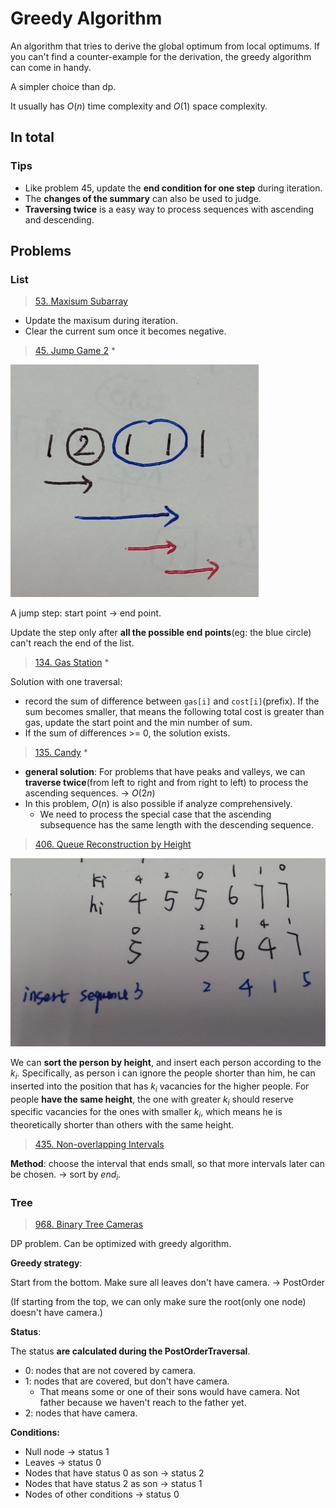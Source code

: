 # Greedy Algorithm

An algorithm that tries to derive the global optimum from local optimums. If you can't find a counter-example for the derivation, the greedy algorithm can come in handy. 

A simpler choice than dp. 

It usually has $O(n)$ time complexity and $O(1)$ space complexity.

## In total

### Tips

- Like problem 45, update the **end condition for one step** during iteration.
- The **changes of the summary** can also be used to judge.
- **Traversing twice** is a easy way to process sequences with ascending and descending.

## Problems

### List

> [53. Maxisum Subarray](https://leetcode.com/problems/maximum-subarray/description/)

- Update the maxisum during iteration.
- Clear the current sum once it becomes negative.

> [45. Jump Game 2](https://leetcode.com/problems/jump-game-ii/) *

<img src="../figures/45.png" style="zoom:50%;" />

A jump step: start point -> end point.

Update the step only after **all the possible end points**(eg: the blue circle) can't reach the end of the list.

> [134. Gas Station](https://leetcode.com/problems/gas-station/) *

Solution with one traversal:

- record the sum of difference between `gas[i]` and `cost[i]`(prefix). If the sum becomes smaller, that means the following total cost is greater than gas, update the start point and the min number of sum.
- If the sum of differences >= 0, the solution exists.

> [135. Candy](https://leetcode.com/problems/candy/description/) *

- **general solution**: For problems that have peaks and valleys, we can **traverse twice**(from left to right and from right to left) to process the ascending sequences. -> $O(2n)$
- In this problem, $O(n)$ is also possible if analyze comprehensively.
  - We need to process the special case that the ascending subsequence has the same length with the descending sequence.

> [406. Queue Reconstruction by Height](https://leetcode.com/problems/queue-reconstruction-by-height/)

<img src="../figures/406.png" style="zoom:50%;" />

We can **sort the person by height**, and insert each person according to the $k_i$. Specifically, as person i can ignore the people shorter than him, he can inserted into the position that has $k_i$ vacancies for the higher people. For people **have the same height**, the one with greater $k_i$ should reserve specific vacancies for the ones with smaller $k_i$, which means he is theoretically shorter than others with the same height.

> [435. Non-overlapping Intervals](https://leetcode.com/problems/non-overlapping-intervals/)

**Method**: choose the interval that ends small, so that more intervals later can be chosen. -> sort by $end_i$.

### Tree

> [968. Binary Tree Cameras](https://leetcode.com/problems/binary-tree-cameras/description/)

DP problem. Can be optimized with greedy algorithm.

**Greedy strategy**: 

Start from the bottom. Make sure all leaves don't have camera. -> PostOrder

(If starting from the top, we can only make sure the root(only one node) doesn't have camera.)

**Status**:

The status **are calculated during the PostOrderTraversal**.

- 0: nodes that are not covered by camera.
- 1: nodes that are covered, but don't have camera.
  - That means some or one of their sons would have camera. Not father because we haven't reach to the father yet.
- 2: nodes that have camera.

**Conditions:**

- Null node -> status 1
- Leaves -> status 0
- Nodes that have status 0 as son -> status 2
- Nodes that have status 2 as son -> status 1
- Nodes of other conditions -> status 0